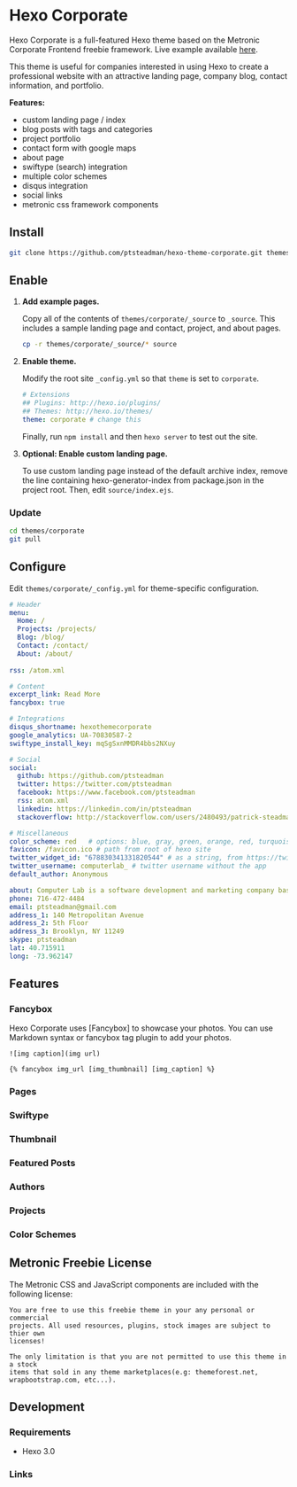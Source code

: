 # Hexo Corporate

Hexo Corporate is a full-featured Hexo theme based on the Metronic Corporate
Frontend freebie framework.  Live example available
[here](http://hexotest.computerlab.io).

This theme is useful for companies interested in using Hexo to create a
professional website with an attractive landing page, company blog, contact
information, and portfolio.  

**Features:**

- custom landing page / index 
- blog posts with tags and categories
- project portfolio
- contact form with google maps
- about page
- swiftype (search) integration
- multiple color schemes
- disqus integration
- social links
- metronic css framework components


## Install

``` bash
git clone https://github.com/ptsteadman/hexo-theme-corporate.git themes/corporate
```

## Enable

1. **Add example pages.** 

	Copy all of the contents of `themes/corporate/_source` to `_source`.
	This includes a sample landing page and contact, project, and
	about pages.

	```bash
	cp -r themes/corporate/_source/* source
	```


2. **Enable theme.**

	Modify the root site `_config.yml` so that `theme` is set to `corporate`. 

	```yml
	# Extensions
	## Plugins: http://hexo.io/plugins/
	## Themes: http://hexo.io/themes/
	theme: corporate # change this

	```

	Finally, run `npm install` and then `hexo server` to test out the site.

2. **Optional: Enable custom landing page.**

	To use custom landing page instead of the default archive index, remove
	the line containing hexo-generator-index from package.json in the project root.
	Then, edit `source/index.ejs`.

### Update

``` bash
cd themes/corporate
git pull
```

## Configure

Edit `themes/corporate/_config.yml` for theme-specific configuration.

``` yml
# Header
menu:
  Home: /
  Projects: /projects/
  Blog: /blog/
  Contact: /contact/
  About: /about/
   
rss: /atom.xml

# Content
excerpt_link: Read More
fancybox: true

# Integrations
disqus_shortname: hexothemecorporate
google_analytics: UA-70830587-2
swiftype_install_key: mqSgSxnMMDR4bbs2NXuy

# Social
social:
  github: https://github.com/ptsteadman
  twitter: https://twitter.com/ptsteadman
  facebook: https://www.facebook.com/ptsteadman
  rss: atom.xml
  linkedin: https://linkedin.com/in/ptsteadman
  stackoverflow: http://stackoverflow.com/users/2480493/patrick-steadman

# Miscellaneous
color_scheme: red   # options: blue, gray, green, orange, red, turquoise
favicon: /favicon.ico # path from root of hexo site
twitter_widget_id: "678830341331820544" # as a string, from https://twitter.com/settings/widgets
twitter_username: computerlab_ # twitter username without the app
default_author: Anonymous

about: Computer Lab is a software development and marketing company based in Brooklyn, New York. <br><br> Computer Lab was founded in 2015, and is focused on blah blah blah.
phone: 716-472-4484
email: ptsteadman@gmail.com
address_1: 140 Metropolitan Avenue
address_2: 5th Floor
address_3: Brooklyn, NY 11249
skype: ptsteadman
lat: 40.715911 
long: -73.962147
```


## Features

### Fancybox

Hexo Corporate uses [Fancybox] to showcase your photos. You can use Markdown syntax or fancybox tag plugin to add your photos.

```
![img caption](img url)

{% fancybox img_url [img_thumbnail] [img_caption] %}
```

### Pages

### Swiftype

### Thumbnail

### Featured Posts

### Authors

### Projects

### Color Schemes

## Metronic Freebie License

The Metronic CSS and JavaScript components are included with the following
license:

```
You are free to use this freebie theme in your any personal or commercial
projects. All used resources, plugins, stock images are subject to thier own
licenses!

The only limitation is that you are not permitted to use this theme in a stock
items that sold in any theme marketplaces(e.g: themeforest.net,
wrapbootstrap.com, etc...).
```

## Development

### Requirements

- Hexo 3.0

### Links

